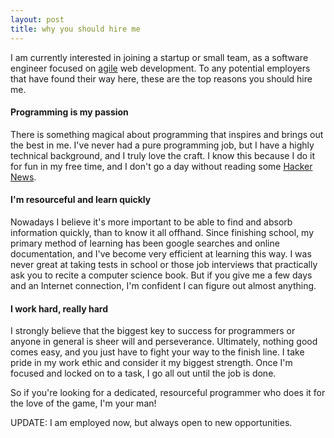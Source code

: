 ```yaml
---
layout: post
title: why you should hire me
---
```


I am currently interested in joining a startup or small team, as a software engineer focused on [agile][] web development. To any potential employers that have found their way here, these are the top reasons you should hire me.

#### Programming is my passion

There is something magical about programming that inspires and brings out the best in me. I've never had a pure programming job, but I have a highly technical background, and I truly love the craft. I know this because I do it for fun in my free time, and I don't go a day without reading some [Hacker News][].

#### I'm resourceful and learn quickly

Nowadays I believe it's more important to be able to find and absorb information quickly, than to know it all offhand. Since finishing school, my primary method of learning has been google searches and online documentation, and I've become very efficient at learning this way. I was never great at taking tests in school or those job interviews that practically ask you to recite a computer science book. But if you give me a few days and an Internet connection, I'm confident I can figure out almost anything.

#### I work hard, really hard

I strongly believe that the biggest key to success for programmers or anyone in general is sheer will and perseverance. Ultimately, nothing good comes easy, and you just have to fight your way to the finish line. I take pride in my work ethic and consider it my biggest strength. Once I'm focused and locked on to a task, I go all out until the job is done.

So if you're looking for a dedicated, resourceful programmer who does it for the love of the game, I'm your man!

UPDATE: I am employed now, but always open to new opportunities.

[agile]: http://agilemanifesto.org
[hacker news]: http://news.ycombinator.com/news
